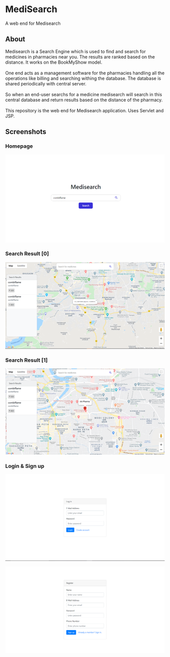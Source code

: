 # MediSearch 
A web end for Medisearch

## About
 Medisearch is a Search Engine which is used to find and search for medicines in pharmacies near you.
 The results are ranked based on the distance.
 It works on the BookMyShow model.<br><br> One end acts as a management software for the pharmacies handling all the operations like billing and searching withing the database. The database is shared periodically with central server.
 <br><br>So when an end-user searchs for a medicine medisearch will search in this central database and return results based on the distance of the pharmacy.
 <br><br>This repository is the web end for Medisearch application. Uses Servlet and JSP.
 
 ## Screenshots
 
 ### Homepage
![](https://raw.githubusercontent.com/MakrandBhale/medisearch-web/master/screenshots/home%20page.PNG)


### Search Result [0]
![](https://raw.githubusercontent.com/MakrandBhale/medisearch-web/master/screenshots/search%20results.PNG)

### Search Result [1]
![](https://raw.githubusercontent.com/MakrandBhale/medisearch-web/master/screenshots/search%20results%202.PNG)

### Login & Sign up 

![](https://raw.githubusercontent.com/MakrandBhale/medisearch-web/master/screenshots/login.PNG)

![](https://raw.githubusercontent.com/MakrandBhale/medisearch-web/master/screenshots/signup.PNG)
